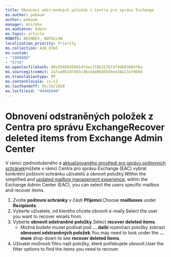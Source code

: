 ```yaml
---
title: Obnovení odstraněných položek z Centra pro správu Exchange
ms.author: pebaum
author: pebaum
manager: mnirkhe
ms.audience: Admin
ms.topic: article
ROBOTS: NOINDEX, NOFOLLOW
localization_priority: Priority
ms.collection: Adm_O365
ms.custom:
- "1800008"
- "5719"
ms.openlocfilehash: 88e55056456014fdac218b317bf4f4d60308478a
ms.sourcegitcommit: 2afad0b107d03cd8c4de0b85b5bee38a13a7960d
ms.translationtype: MT
ms.contentlocale: cs-CZ
ms.lasthandoff: 05/26/2020
ms.locfileid: "44492949"
---
```

# <a name="recover-deleted-items-from-exchange-admin-center"></a><span data-ttu-id="7616d-102">Obnovení odstraněných položek z Centra pro správu Exchange</span><span class="sxs-lookup"><span data-stu-id="7616d-102">Recover deleted items from Exchange Admin Center</span></span>

<span data-ttu-id="7616d-103">V rámci zjednodušeného a [aktualizovaného prostředí pro správu poštovních schránek](https://admin.exchange.microsoft.com/#/mailboxes)můžete v rámci Centra pro správu Exchange (EAC) vybrat konkrétní poštovní schránku uživatelů a obnovit položky.</span><span class="sxs-lookup"><span data-stu-id="7616d-103">Within the simplified and [updated mailbox management experience](https://admin.exchange.microsoft.com/#/mailboxes), within the Exchange Admin Center (EAC), you can select the users specific mailbox and recover items.</span></span>

1. <span data-ttu-id="7616d-104">Zvolte **poštovní schránky** v části **Příjemci**.</span><span class="sxs-lookup"><span data-stu-id="7616d-104">Choose **mailboxes** under **Recipients**.</span></span>
2. <span data-ttu-id="7616d-105">Vyberte uživatele, od kterého chcete obnovit e-maily.</span><span class="sxs-lookup"><span data-stu-id="7616d-105">Select the user you want to recover emails from.</span></span>
3. <span data-ttu-id="7616d-106">Vyberte **obnovit odstraněné položky**.</span><span class="sxs-lookup"><span data-stu-id="7616d-106">Select **recover deleted items**.</span></span>
    - <span data-ttu-id="7616d-107">Možná budete muset podívat pod **... další** rozevírací položky zobrazí **obnovení odstraněných položek**.</span><span class="sxs-lookup"><span data-stu-id="7616d-107">You may need to look under the **… more** drop-down to see **recover deleted items**.</span></span>
4. <span data-ttu-id="7616d-108">Uživatel možnosti filtru najít položky, které potřebujete obnovit.</span><span class="sxs-lookup"><span data-stu-id="7616d-108">User the filter options to find the items you need to recover.</span></span>

